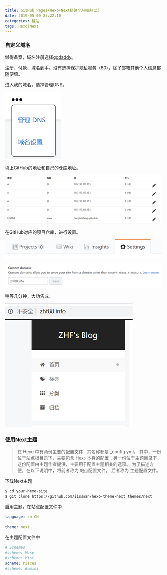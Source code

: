 ```yaml
---
title: GitHub Pages+Hexo+Next搭建个人网站(二)
date: 2019-05-09 23:22:10
categories: 建站
tags: Hexo|Next
---
```

### 自定义域名

懒得备案，域名注册选择[godaddy](http://www.godaddy.com/)。

注册、付款，域名到手。没有选择保护隐私服务（60），除了邮箱其他个人信息都随便填。

进入我的域名，选择管理DNS。

![](https://raw.githubusercontent.com/hongfeizhang/Image-Hosting/master/20190509232614.png)

填上GitHub的地址和自己的仓库地址。

![](https://raw.githubusercontent.com/hongfeizhang/Image-Hosting/master/20190509232828.png)

在GitHub对应的项目仓库，进行设置。

![](https://raw.githubusercontent.com/hongfeizhang/Image-Hosting/master/20190509233136.png)

![](https://raw.githubusercontent.com/hongfeizhang/Image-Hosting/master/20190509233217.png)

稍等几分钟，大功告成。

![](https://raw.githubusercontent.com/hongfeizhang/Image-Hosting/master/20190509233350.png)

### [使用Next主题](https://theme-next.iissnan.com/)

> 在 Hexo 中有两份主要的配置文件，其名称都是 _config.yml。 其中，一份位于站点根目录下，主要包含 Hexo 本身的配置；另一份位于主题目录下，这份配置由主题作者提供，主要用于配置主题相关的选项。
> 为了描述方便，在以下说明中，将前者称为 站点配置文件， 后者称为 主题配置文件。

下载Next主题

```bash
$ cd your-hexo-site
$ git clone https://github.com/iissnan/hexo-theme-next themes/next
```

启用主题，在站点配置文件中

```yaml
language: zh-CN

theme: next
```

在主题配置文件中

```yaml
# Schemes
#scheme: Muse
#scheme: Mist
scheme: Pisces
#scheme: Gemini
```

